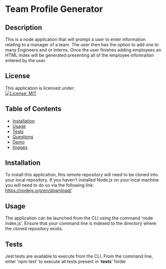 # Team Profile Generator

## Description
This is a node application that will prompt a user to enter information relating to a manager of a team. The user then has the option to add one to many Engineers and or Interns.  Once the user finishes adding employees an HTML index will be generated presenting all of the employee infomraiton entered by the user.

## License
This application is licensed under: <br />
[![License: MIT](https://img.shields.io/badge/License-MIT-yellow.svg)](https://opensource.org/licenses/MIT)

## Table of Contents

- [Installation](#installation)
- [Usage](#usage)
- [Tests](#tests)
- [Questions](#questions)
- [Demo](#demo)
- [Images](#images)

## Installation
To install this application, this remote repository will need to be cloned into your local repository.  If you haven't installed Node.js on your local machine you will need to do so via the following link: https://nodejs.org/en/download/

## Usage
The application can be launched from the CLI using the command 'node index.js'.  Ensure that your command line is indexed to the directory where the cloned repository exists.

## Tests
Jest tests are available to execute from the CLI.  From the command line, enter 'npm test' to execute all tests present in '__tests__' folder
